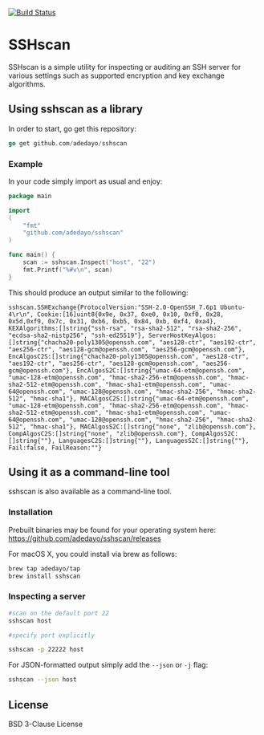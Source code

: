 [![Build Status](https://travis-ci.org/adedayo/sshscan.svg?branch=master)](https://travis-ci.org/adedayo/sshscan)

# SSHscan 
SSHscan is a simple utility for inspecting or auditing an SSH server for various settings such as supported encryption and key exchange algorithms.

## Using sshscan as a library
In order to start, go get this repository:
```go
go get github.com/adedayo/sshscan
```

### Example
In your code simply import as usual and enjoy:

```go
package main

import 
(
    "fmt"
    "github.com/adedayo/sshscan"
)

func main() {
	scan := sshscan.Inspect("host", "22")
	fmt.Printf("%#v\n", scan)
}
```
This should produce an output similar to the following:
```
sshscan.SSHExchange{ProtocolVersion:"SSH-2.0-OpenSSH_7.6p1 Ubuntu-4\r\n", Cookie:[16]uint8{0x9e, 0x37, 0xe0, 0x10, 0xf0, 0x28, 0x5d,0xf9, 0x7c, 0x31, 0xb6, 0xb5, 0x84, 0xb, 0xf4, 0xa4}, KEXAlgorithms:[]string{"ssh-rsa", "rsa-sha2-512", "rsa-sha2-256", "ecdsa-sha2-nistp256", "ssh-ed25519"}, ServerHostKeyAlgos:[]string{"chacha20-poly1305@openssh.com", "aes128-ctr", "aes192-ctr", "aes256-ctr", "aes128-gcm@openssh.com", "aes256-gcm@openssh.com"}, EncAlgosC2S:[]string{"chacha20-poly1305@openssh.com", "aes128-ctr", "aes192-ctr", "aes256-ctr", "aes128-gcm@openssh.com", "aes256-gcm@openssh.com"}, EncAlgosS2C:[]string{"umac-64-etm@openssh.com", "umac-128-etm@openssh.com", "hmac-sha2-256-etm@openssh.com", "hmac-sha2-512-etm@openssh.com", "hmac-sha1-etm@openssh.com", "umac-64@openssh.com", "umac-128@openssh.com", "hmac-sha2-256", "hmac-sha2-512", "hmac-sha1"}, MACAlgosC2S:[]string{"umac-64-etm@openssh.com", "umac-128-etm@openssh.com", "hmac-sha2-256-etm@openssh.com", "hmac-sha2-512-etm@openssh.com", "hmac-sha1-etm@openssh.com", "umac-64@openssh.com", "umac-128@openssh.com", "hmac-sha2-256", "hmac-sha2-512", "hmac-sha1"}, MACAlgosS2C:[]string{"none", "zlib@openssh.com"}, CompAlgosC2S:[]string{"none", "zlib@openssh.com"}, CompAlgosS2C:[]string{""}, LanguagesC2S:[]string{""}, LanguagesS2C:[]string{""}, Fail:false, FailReason:""}
```

## Using it as a command-line tool
sshscan is also available as a command-line tool. 

### Installation
Prebuilt binaries may be found for your operating system here: https://github.com/adedayo/sshscan/releases

For macOS X, you could install via brew as follows:
```bash
brew tap adedayo/tap
brew install sshscan
``` 

### Inspecting a server

```bash
#scan on the default port 22
sshscan host

#specify port explicitly

sshscan -p 22222 host
```

For JSON-formatted output simply add the `--json` or `-j` flag:

```bash
sshscan --json host
```

## License
BSD 3-Clause License
